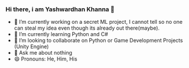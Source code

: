 ### Hi there, i am Yashwardhan Khanna 👋


- 🔭 I’m currently working on a secret ML project, I cannot tell so no one can steal my idea even though its already out there(maybe).
- 🌱 I’m currently learning Python and C#
- 👯 I’m looking to collaborate on Python or Game Development Projects (Unity Engine)
- 💬 Ask me about nothing 
- 😄 Pronouns: He, Him, His
